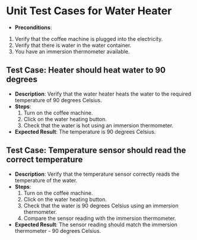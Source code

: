 # Unit Test Cases for Water Heater
- **Preconditions**:
1. Verify that the coffee machine is plugged into the electricity.
2. Verify that there is water in the water container.
3. You have an immersion thermometer available.

## Test Case: Heater should heat water to 90 degrees
- **Description**: Verify that the water heater heats the water to the required temperature of 90 degrees Celsius.
- **Steps**:
  1. Turn on the coffee machine.
  2. Click on the water heating button.
  3. Check that the water is hot using an immersion thermometer.
- **Expected Result**: The temperature is 90 degrees Celsius.

## Test Case: Temperature sensor should read the correct temperature
- **Description**: Verify that the temperature sensor correctly reads the temperature of the water.
- **Steps**:
  1. Turn on the coffee machine.
  2. Click on the water heating button.
  3. Check that the water is 90 degrees Celsius using an immersion thermometer.
  4. Compare the sensor reading with the immersion thermometer.
- **Expected Result**: The sensor reading should match the immersion thermometer - 90 degrees Celsius.
